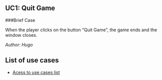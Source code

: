 ## UC1: Quit Game
###Brief Case

When the player clicks on the button “Quit Game”, the game ends and the window closes.

*Author: Hugo*

## List of use cases
* [Acess to use cases list][L]

[L]:../UserCase.md